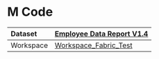 



# M Code

|Dataset|[Employee Data Report V1.4](./../Employee-Data-Report-V1.4.md)|
| :--- | :--- |
|Workspace|[Workspace_Fabric_Test](../../Workspaces/Workspace_Fabric_Test.md)|
